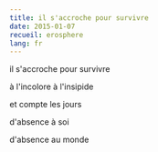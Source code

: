 ```yaml
---
title: il s'accroche pour survivre
date: 2015-01-07
recueil: erosphere
lang: fr
---
```


il s'accroche pour survivre

à l'incolore à l'insipide

et compte les jours

d'absence à soi

d'absence au monde
